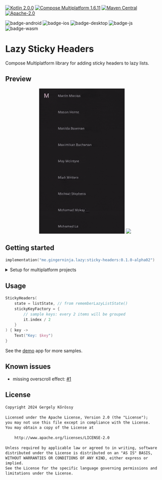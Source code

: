 [![Kotlin 2.0.0](https://img.shields.io/badge/Kotlin-2.0.0-blue.svg?logo=kotlin)](http://kotlinlang.org)
[![Compose Multiplatform 1.6.11](https://img.shields.io/badge/Compose_Multiplatform-1.6.11-blue.svg?logo=jetpackcompose)](https://github.com/JetBrains/compose-multiplatform)
[![Maven Central](https://img.shields.io/maven-central/v/me.gingerninja.lazy/sticky-headers?color=orange)](https://search.maven.org/search?q=g:me.gingerninja.lazy)
[![Apache-2.0](https://img.shields.io/badge/License-Apache%202.0-green.svg)](https://opensource.org/licenses/Apache-2.0)

![badge-android](http://img.shields.io/badge/platform-android-6EDB8D.svg?style=flat)
![badge-ios](http://img.shields.io/badge/platform-ios-CDCDCD.svg?style=flat)
![badge-desktop](http://img.shields.io/badge/platform-desktop-DB413D.svg?style=flat)
![badge-js](http://img.shields.io/badge/platform-JS-F8DB5D.svg?style=flat)
![badge-wasm](http://img.shields.io/badge/platform-Wasm-624FE8.svg?style=flat)

# Lazy Sticky Headers

Compose Multiplatform library for adding sticky headers to lazy lists.

## Preview

<p align="center">
<img src="asset/preview_contacts.gif" width="270">
<img src="asset/preview_calendar.gif" width="270">
</p>

## Getting started

```kotlin
implementation("me.gingerninja.lazy:sticky-headers:0.1.0-alpha02")
```

<details>

<summary>Setup for multiplatform projects</summary>

If you target a subset of the library supported platforms, add the library to your common source set:

```kotlin
kotlin {
    sourceSets {
        commonMain.dependencies {
            implementation("me.gingerninja.lazy:sticky-headers:0.1.0-alpha02")
            // ...
        }
    }
    // ...
}
```

If you have targets that are not supported by the library,
add the library separately to each supported target:

```kotlin
kotlin {
    val desktopMain by getting {
        dependencies {
            implementation("me.gingerninja.lazy:sticky-headers:0.1.0-alpha02")
            // ...
        }
    }
    androidMain.dependencies {
        implementation("me.gingerninja.lazy:sticky-headers:0.1.0-alpha02")
        // ...
    }
    // other targets...
}
```

</details>

## Usage

```kotlin
StickyHeaders(
    state = listState, // from rememberLazyListState()
    stickyKeyFactory = {
        // sample keys: every 2 items will be grouped
        it.index / 2
    }
) { key ->
    Text("Key: $key")
}
```

See the [demo](demo) app for more samples.

## Known issues

- missing overscroll effect: [#1](https://github.com/gregkorossy/lazy-sticky-headers/issues/1)

## License

```text
Copyright 2024 Gergely Kőrössy

Licensed under the Apache License, Version 2.0 (the "License");
you may not use this file except in compliance with the License.
You may obtain a copy of the License at

    http://www.apache.org/licenses/LICENSE-2.0

Unless required by applicable law or agreed to in writing, software
distributed under the License is distributed on an "AS IS" BASIS,
WITHOUT WARRANTIES OR CONDITIONS OF ANY KIND, either express or implied.
See the License for the specific language governing permissions and
limitations under the License.
```